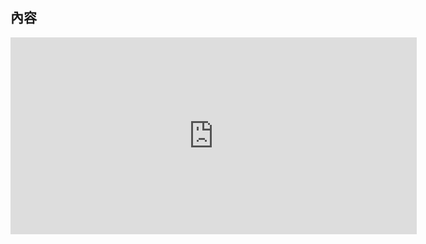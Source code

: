 ##  內容
<iframe width="650" height="315" src="https://www.youtube.com/embed/5iTHuzEaBsQ" frameborder="0" allow="accelerometer; autoplay; encrypted-media; gyroscope; picture-in-picture" allowfullscreen></iframe>